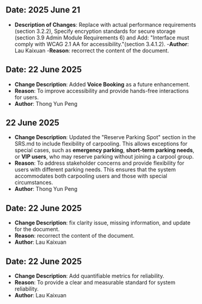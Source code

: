 ## Date: 2025 June 21
- **Description of Changes**: Replace with actual performance requirements (section 3.2.2), Specify encryption standards for secure storage (section 3.9 Admin Module Requirements 6) and Add: "Interface must comply with WCAG 2.1 AA for accessibility."(section 3.4.1.2).
-**Author**: Lau Kaixuan
-**Reason**: recorrect the content of the document.

## Date: 22 June 2025
- **Change Description**: Added **Voice Booking** as a future enhancement.
- **Reason**: To improve accessibility and provide hands-free interactions for users.
- **Author**: Thong Yun Peng

## 22 June 2025
- **Change Description**: Updated the "Reserve Parking Spot" section in the SRS.md to include flexibility of carpooling. This allows exceptions for special cases, such as **emergency parking**, **short-term parking needs**, or **VIP users**, who may reserve parking without joining a carpool group.
- **Reason**: To address stakeholder concerns and provide flexibility for users with different parking needs. This ensures that the system accommodates both carpooling users and those with special circumstances.
- **Author**: Thong Yun Peng

## Date: 22 June 2025
- **Change Description**: fix clarity issue, missing information, and update for the document.
- **Reason**: recorrect the content of the document.
- **Author**: Lau Kaixuan

## Date: 22 June 2025
- **Change Description**: Add quantifiable metrics for reliability.
- **Reason**: To provide a clear and measurable standard for system reliability.
- **Author**: Lau Kaixuan